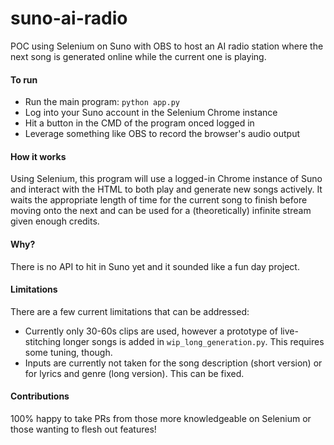 # suno-ai-radio
POC using Selenium on Suno with OBS to host an AI radio station where the next song is generated online while the current one is playing.

#### To run
- Run the main program: <code>python app.py</code>
- Log into your Suno account in the Selenium Chrome instance
- Hit a button in the CMD of the program onced logged in
- Leverage something like OBS to record the browser's audio output

#### How it works
Using Selenium, this program will use a logged-in Chrome instance of Suno and interact with the HTML to both play and generate new songs actively.
It waits the appropriate length of time for the current song to finish before moving onto the next and can be used for a (theoretically) infinite stream given enough credits.

#### Why?
There is no API to hit in Suno yet and it sounded like a fun day project.

#### Limitations
There are a few current limitations that can be addressed:
- Currently only 30-60s clips are used, however a prototype of live-stitching longer songs is added in <code>wip_long_generation.py</code>. This requires some tuning, though.
- Inputs are currently not taken for the song description (short version) or for lyrics and genre (long version). This can be fixed.

#### Contributions
100% happy to take PRs from those more knowledgeable on Selenium or those wanting to flesh out features!
